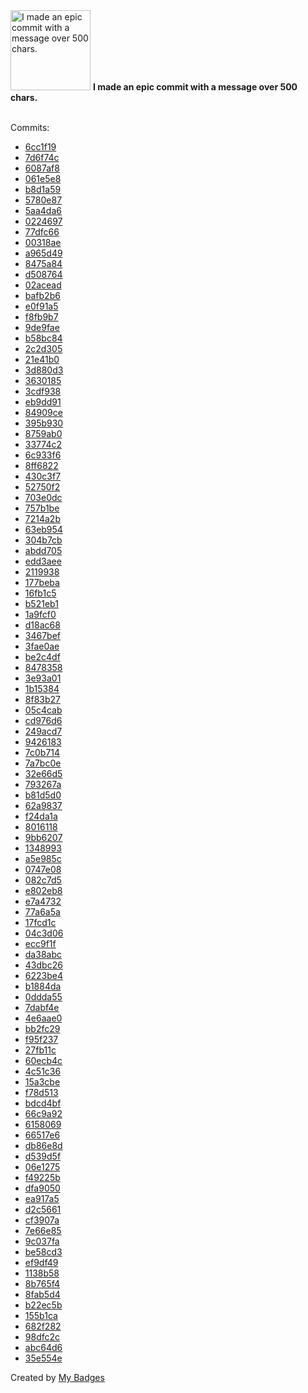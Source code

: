 <img src="https://my-badges.github.io/my-badges/epic-commit.png" alt="I made an epic commit with a message over 500 chars." title="I made an epic commit with a message over 500 chars." width="128">
<strong>I made an epic commit with a message over 500 chars.</strong>
<br><br>

Commits:

- <a href="https://github.com/mmichie/m28/commit/6cc1f199569e01d3dd5aa038ec3b8f0d4a8f6531">6cc1f19</a>
- <a href="https://github.com/mmichie/m28/commit/7d6f74cbcedaa1e7c207e3cd3b8ab64da89c585c">7d6f74c</a>
- <a href="https://github.com/mmichie/m28/commit/6087af88fb026fc8ca29ffe0e01d14aaa405799f">6087af8</a>
- <a href="https://github.com/mmichie/m28/commit/061e5e8a2c0262d4dff3114e40ce309811f52737">061e5e8</a>
- <a href="https://github.com/mmichie/m28/commit/b8d1a59597cb84fb726b91463e65779a338b79a0">b8d1a59</a>
- <a href="https://github.com/mmichie/m28/commit/5780e8702e6e1601948b53dc3bc2a579a1ccf294">5780e87</a>
- <a href="https://github.com/mmichie/m28/commit/5aa4da60a84faa385d40b49c70faad1228173cd4">5aa4da6</a>
- <a href="https://github.com/mmichie/m28/commit/022469799937bb16efbe0d4ebdc3c259463a0f8d">0224697</a>
- <a href="https://github.com/mmichie/m28/commit/77dfc66e2a9b80a06e3d8604eea7dba1e295e430">77dfc66</a>
- <a href="https://github.com/mmichie/m28/commit/00318aeb5c637375bb3967c743df568fe6bcc0a2">00318ae</a>
- <a href="https://github.com/mmichie/m28/commit/a965d49d7f1bc8c03d11a7ea008ba5ac14775fa6">a965d49</a>
- <a href="https://github.com/mmichie/m28/commit/8475a8450300c6db6aef7502fdcf521ae767272a">8475a84</a>
- <a href="https://github.com/mmichie/m28/commit/d508764d68672379af53cf21926bdbc8ff74dc1b">d508764</a>
- <a href="https://github.com/mmichie/m28/commit/02acead3423ea1f3e33277697bd702784b4fd537">02acead</a>
- <a href="https://github.com/mmichie/m28/commit/bafb2b6eda1621280886322752d74a624daea63e">bafb2b6</a>
- <a href="https://github.com/mmichie/m28/commit/e0f91a5ef1d8b7fd99ee5375b14f16b987649e56">e0f91a5</a>
- <a href="https://github.com/mmichie/m28/commit/f8fb9b78b02d0657b08a9f500601f992273502e0">f8fb9b7</a>
- <a href="https://github.com/mmichie/m28/commit/9de9fae99f5b0e70a63b94bde8c37754668f2ba3">9de9fae</a>
- <a href="https://github.com/mmichie/m28/commit/b58bc8487ed1b4fd252ded8bf4c37b16637b06c0">b58bc84</a>
- <a href="https://github.com/mmichie/m28/commit/2c2d3051c1dab084189704be850d8378bbb978a8">2c2d305</a>
- <a href="https://github.com/mmichie/m28/commit/21e41b065829dfdde2999128f03b6643d3282454">21e41b0</a>
- <a href="https://github.com/mmichie/m28/commit/3d880d384dd0ab1d4b87e746382027f743bcd56e">3d880d3</a>
- <a href="https://github.com/mmichie/m28/commit/3630185cb96de0c917a164185111071bb0e42e52">3630185</a>
- <a href="https://github.com/mmichie/m28/commit/3cdf938f36c2ec40cbc7d9634c51f873c6b84f3f">3cdf938</a>
- <a href="https://github.com/mmichie/m28/commit/eb9dd91982cec1a7e52cb277d69bb3d82ca0342f">eb9dd91</a>
- <a href="https://github.com/mmichie/m28/commit/84909ce00291aa9b15635763998bf314e48d3e40">84909ce</a>
- <a href="https://github.com/mmichie/m28/commit/395b930a38fc05b2978b4aa57e6be5e505a5108f">395b930</a>
- <a href="https://github.com/mmichie/m28/commit/8759ab01cc515dd36dd03370d6739e5586650c75">8759ab0</a>
- <a href="https://github.com/mmichie/m28/commit/33774c20cbbf914dd24fd2cb8bdc846f4b5d09f1">33774c2</a>
- <a href="https://github.com/mmichie/m28/commit/6c933f6b5c67616e43e68ba6c9ff1460eb5862bf">6c933f6</a>
- <a href="https://github.com/mmichie/m28/commit/8ff68229e329cc8d4a96bf6441ef1cd4c3d96e35">8ff6822</a>
- <a href="https://github.com/mmichie/m28/commit/430c3f719580803bcd34ada4156c21fa91fbb0ee">430c3f7</a>
- <a href="https://github.com/mmichie/m28/commit/52750f21ad87df36b1475d2958fe190bb51230fe">52750f2</a>
- <a href="https://github.com/mmichie/m28/commit/703e0dc091d16b8c8e1e590fc232e5b51a01adb8">703e0dc</a>
- <a href="https://github.com/mmichie/m28/commit/757b1becba7d7aad13dae0c25004a236caa57a3e">757b1be</a>
- <a href="https://github.com/mmichie/m28/commit/7214a2b4b40b628b26e1c1fb3c6a6ffcc57dd94e">7214a2b</a>
- <a href="https://github.com/mmichie/m28/commit/63eb954a04f403731e8ba66c6738ee7e0d9ce727">63eb954</a>
- <a href="https://github.com/mmichie/m28/commit/304b7cb9e017e48131456ed1e0eeaf473e858455">304b7cb</a>
- <a href="https://github.com/mmichie/m28/commit/abdd70595b5189d0ce9561c2dc52ea30df6c9bd4">abdd705</a>
- <a href="https://github.com/mmichie/m28/commit/edd3aeea2370895f1b92aac5e2084bfb7e821945">edd3aee</a>
- <a href="https://github.com/mmichie/gosh/commit/21199388db5041fc49be3a7d4cabaada34c14cd8">2119938</a>
- <a href="https://github.com/mmichie/gosh/commit/177bebad7e3f86eb2ce47ce24633df8bcc714401">177beba</a>
- <a href="https://github.com/mmichie/gosh/commit/16fb1c5e09e2358c760f56736a39b56e12c326c4">16fb1c5</a>
- <a href="https://github.com/mmichie/gosh/commit/b521eb101baedc779ae52283efb331b4fb0ce759">b521eb1</a>
- <a href="https://github.com/mmichie/gosh/commit/1a9fcf069fa7622ce2ce2f5384b616b99f1e6046">1a9fcf0</a>
- <a href="https://github.com/mmichie/gosh/commit/d18ac68885e80a787ac4237fdd307caa20351494">d18ac68</a>
- <a href="https://github.com/mmichie/gosh/commit/3467bef5a8d7a0722c0b3104a193708b1fd4a2a2">3467bef</a>
- <a href="https://github.com/mmichie/gosh/commit/3fae0ae3353442d9863a290e285a94b514a20de5">3fae0ae</a>
- <a href="https://github.com/mmichie/gosh/commit/be2c4df0fbd53b740058fdb1c09e194ad156a451">be2c4df</a>
- <a href="https://github.com/mmichie/gosh/commit/8478358a8ab78a5e5e653cc6c6ba4a889e634956">8478358</a>
- <a href="https://github.com/mmichie/gosh/commit/3e93a01384a2bef1fbf171482269dcf7a8a8f24f">3e93a01</a>
- <a href="https://github.com/mmichie/rustyhook/commit/1b153847ee9fc1a9dd7a25f222856e544beab0f4">1b15384</a>
- <a href="https://github.com/mmichie/rustyhook/commit/8f83b276a6d6739baacc19d2359eecc0e1958a11">8f83b27</a>
- <a href="https://github.com/mmichie/rustyhook/commit/05c4cab06f9ecd2d34330dc2376332be8c11befd">05c4cab</a>
- <a href="https://github.com/mmichie/rustyhook/commit/cd976d623c6390164146b00857dac134cc55f628">cd976d6</a>
- <a href="https://github.com/mmichie/rustyhook/commit/249acd79fb5ad126e235cea9a2896579c5bdd00a">249acd7</a>
- <a href="https://github.com/mmichie/rustyhook/commit/94261832e03f4399f46a2fdb82d3d947e4efb565">9426183</a>
- <a href="https://github.com/mmichie/rustyhook/commit/7c0b7142cfab3b73aec0efcec0e47115c3223ba3">7c0b714</a>
- <a href="https://github.com/mmichie/rustyhook/commit/7a7bc0e9783550338f5b17cf6715d41aafb1f6b0">7a7bc0e</a>
- <a href="https://github.com/mmichie/rustyhook/commit/32e66d5db5915f1dcc38e0448c1adad8866437fd">32e66d5</a>
- <a href="https://github.com/mmichie/rustyhook/commit/793267ab13c6da9906d91ee8eabd6a96f1578707">793267a</a>
- <a href="https://github.com/mmichie/rustyhook/commit/b81d5d0e6739aede8269d87003b1a7e3656a3262">b81d5d0</a>
- <a href="https://github.com/mmichie/rustyhook/commit/62a9837347d0ceaaab1c3e6284857dc898eb4cae">62a9837</a>
- <a href="https://github.com/mmichie/rustyhook/commit/f24da1ae923192276e6d431ba5249013b7d09a06">f24da1a</a>
- <a href="https://github.com/mmichie/cardsharp/commit/801611833e9bd07341c407e391871cfe9da8dd04">8016118</a>
- <a href="https://github.com/mmichie/cardsharp/commit/9bb6207183d3038893f6999022f7de6f1b9edf19">9bb6207</a>
- <a href="https://github.com/mmichie/cardsharp/commit/1348993bbcb7c0e6bf0f0e4e92398cd4401cf10d">1348993</a>
- <a href="https://github.com/mmichie/cardsharp/commit/a5e985cddfc23615101caaefa46199790c263f91">a5e985c</a>
- <a href="https://github.com/mmichie/cardsharp/commit/0747e080e76a1a222515d99981e1193c15e6841f">0747e08</a>
- <a href="https://github.com/mmichie/cardsharp/commit/082c7d5295c34bf1614f56df873b14cf31288f33">082c7d5</a>
- <a href="https://github.com/mmichie/cardsharp/commit/e802eb843a42900accb16607e44bec2358ce0d89">e802eb8</a>
- <a href="https://github.com/mmichie/cardsharp/commit/e7a4732a0b8b55628624ffcdbc099b80d2738674">e7a4732</a>
- <a href="https://github.com/mmichie/cardsharp/commit/77a6a5a68d0b8aaa1c65edaaa516d4ba246b3eda">77a6a5a</a>
- <a href="https://github.com/mmichie/cardsharp/commit/17fcd1c1e5dc3325dc1c49fff836ec4bd4b0232a">17fcd1c</a>
- <a href="https://github.com/mmichie/cardsharp/commit/04c3d0617d5974de42206caae8ab5bfaf4884225">04c3d06</a>
- <a href="https://github.com/mmichie/cardsharp/commit/ecc9f1f5c72b4c9a33853629233c16a44aa8afc2">ecc9f1f</a>
- <a href="https://github.com/mmichie/cardsharp/commit/da38abcca824e910736e564fb13a8d81e5e8b7f0">da38abc</a>
- <a href="https://github.com/mmichie/cardsharp/commit/43dbc26f8a805057452215161566b761994be024">43dbc26</a>
- <a href="https://github.com/mmichie/cardsharp/commit/6223be40e8af45760199c496eec1c472e49519d1">6223be4</a>
- <a href="https://github.com/mmichie/cardsharp/commit/b1884dafaac53b031f1ed0a09be1e6467b5e8516">b1884da</a>
- <a href="https://github.com/mmichie/cardsharp/commit/0ddda554fc6068fa9c6215d75e1f0f717c523b7a">0ddda55</a>
- <a href="https://github.com/mmichie/cardsharp/commit/7dabf4ee56ef03e64d611f56ea9f246480d4e386">7dabf4e</a>
- <a href="https://github.com/mmichie/cardsharp/commit/4e6aae0d56f24d90fba8264612d615ef45b739f4">4e6aae0</a>
- <a href="https://github.com/mmichie/dotfiles/commit/bb2fc29825eaa012abf4bf57cb4434521e542662">bb2fc29</a>
- <a href="https://github.com/mmichie/dotfiles/commit/f95f237afbcf54d9d88566d6fa90ea70d872e84e">f95f237</a>
- <a href="https://github.com/mmichie/dotfiles/commit/27fb11cd9fa68d9a58cbe10afd22a65bb08df79a">27fb11c</a>
- <a href="https://github.com/mmichie/dotfiles/commit/60ecb4c20810ccdb37a0e9b49db7616e5fc1d9d4">60ecb4c</a>
- <a href="https://github.com/mmichie/dotfiles/commit/4c51c36745c50a741e27bc6f0258fc5c1382699e">4c51c36</a>
- <a href="https://github.com/mmichie/dotfiles/commit/15a3cbed2210eb2093a34c1f63a066a6b7ca583e">15a3cbe</a>
- <a href="https://github.com/mmichie/dotfiles/commit/f78d513cabfa20c70f8b806489298bb50a8a4174">f78d513</a>
- <a href="https://github.com/mmichie/dotfiles/commit/bdcd4bfcadbd1b197f8d59d8220e5491a4f59e13">bdcd4bf</a>
- <a href="https://github.com/mmichie/dotfiles/commit/66c9a9291a3f58861529f80d585e7fd2e4c13610">66c9a92</a>
- <a href="https://github.com/mmichie/dotfiles/commit/6158069ea3a34efae51457b5725f2ff8a1834649">6158069</a>
- <a href="https://github.com/mmichie/dotfiles/commit/66517e6d8739b34684a59f149e4c7ef2d06aad85">66517e6</a>
- <a href="https://github.com/mmichie/dotfiles/commit/db86e8d53a0a7c405f751168f21aeb89be677cf7">db86e8d</a>
- <a href="https://github.com/mmichie/sparkback/commit/d539d5f6754e4870e49c7725e8baebd5335c0400">d539d5f</a>
- <a href="https://github.com/mmichie/sparkback/commit/06e1275c76446b2a446b430da3c08146bbc4257d">06e1275</a>
- <a href="https://github.com/mmichie/sparkback/commit/f49225bf847aa7b254a5d33ab1c7d679c824db58">f49225b</a>
- <a href="https://github.com/mmichie/sparkback/commit/dfa9050035627065e9cfbccb6ba2b59913a5277c">dfa9050</a>
- <a href="https://github.com/mmichie/sparkback/commit/ea917a58b85afc879e5fcf145d39a1057b43a063">ea917a5</a>
- <a href="https://github.com/mmichie/sparkback/commit/d2c566135ad705d67080ab3ccbc35c1f8d11a2d2">d2c5661</a>
- <a href="https://github.com/mmichie/fishjelly/commit/cf3907aca47417072a1756e5c358f4329b340cb8">cf3907a</a>
- <a href="https://github.com/mmichie/fishjelly/commit/7e66e85c443200c4cdfe48152c94f72560ee80ed">7e66e85</a>
- <a href="https://github.com/mmichie/fishjelly/commit/9c037fa5abb64ab63f0eb460383e5428d26c602a">9c037fa</a>
- <a href="https://github.com/mmichie/fishjelly/commit/be58cd3a9bbe811d49a61c0907d2085315d2eeb6">be58cd3</a>
- <a href="https://github.com/mmichie/fishjelly/commit/ef9df4958cc3fa39f77a1ee842be2264136913ba">ef9df49</a>
- <a href="https://github.com/mmichie/fishjelly/commit/1138b58d893cbbb90497598a13745a6915104727">1138b58</a>
- <a href="https://github.com/mmichie/fishjelly/commit/8b765f44a2023df29e9bbe8ed452292fd75fcf4a">8b765f4</a>
- <a href="https://github.com/mmichie/fishjelly/commit/8fab5d484d4dc46f5c67436b43f953da791a4ce9">8fab5d4</a>
- <a href="https://github.com/mmichie/fishjelly/commit/b22ec5b6aa73d270998f26ea9db3c170daa231ba">b22ec5b</a>
- <a href="https://github.com/mmichie/fishjelly/commit/155b1ca4d5b0a1b3750919e3e11bed6a7b52b83e">155b1ca</a>
- <a href="https://github.com/mmichie/fishjelly/commit/682f282ef43af6d55040a0e14637a776d6a59849">682f282</a>
- <a href="https://github.com/mmichie/fishjelly/commit/98dfc2cb01b04d79af95ae2c7f807681828841c8">98dfc2c</a>
- <a href="https://github.com/mmichie/fishjelly/commit/abc64d61ed5135fc7713d35ab61b41a3db436c60">abc64d6</a>
- <a href="https://github.com/mmichie/fishjelly/commit/35e554e742dd462f469eda94b2acdd483dd0472f">35e554e</a>


Created by <a href="https://github.com/my-badges/my-badges">My Badges</a>